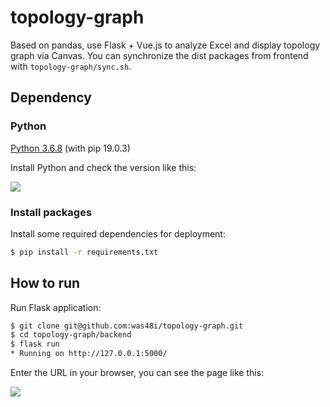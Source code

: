 # topology-graph
Based on pandas, use Flask + Vue.js to analyze Excel and display topology graph via Canvas. You can synchronize the dist packages from frontend with `topology-graph/sync.sh`.
## Dependency
### Python
[Python 3.6.8](https://www.python.org/downloads/release/python-368/) (with pip 19.0.3)

Install Python and check the version like this:

![](https://raw.githubusercontent.com/was48i/mPOST/master/topology-graph/00.png)
### Install packages
Install some required dependencies for deployment:
```bash
$ pip install -r requirements.txt
```
## How to run
Run Flask application:
```bash
$ git clone git@github.com:was48i/topology-graph.git
$ cd topology-graph/backend
$ flask run
* Running on http://127.0.0.1:5000/
```
Enter the URL in your browser, you can see the page like this:

![](https://raw.githubusercontent.com/was48i/mPOST/master/topology-graph/01.png)
